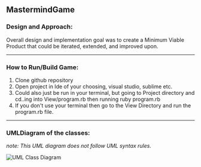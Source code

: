 ## MastermindGame

### Design and Approach: 

Overall design and implementation goal was to create a Minimum Viable Product that could be iterated, extended, and improved upon.

---

### How to Run/Build Game:
<ol>
<li> Clone github repository</li>
<li> Open project in Ide of your choosing, visual studio, sublime etc.</li>
<li> Could also just be run in your terminal, but going to Project directory and cd..ing into View/program.rb then running ruby program.rb</li>
<li> If you don't use your terminal then go to the View Directory and run the program.rb file.</li>
</ol>

---

### UMLDiagram of the classes:

*note: This UML diagram does not follow UML syntax rules.*

![UML Class Diagram](/MastermindGame/UML_CLASS_Diagram.jpeg)


